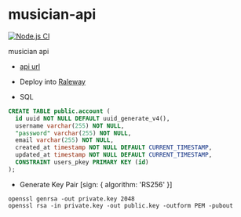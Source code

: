# musician-api

[![Node.js CI](https://github.com/docentedev/musician-api/actions/workflows/node.js.yml/badge.svg)](https://github.com/docentedev/musician-api/actions/workflows/node.js.yml)

musician api

- [api url](https://musician-api-production.up.railway.app/)
- Deploy into [Raleway](https://railway.app/)

- SQL

```sql
CREATE TABLE public.account (
  id uuid NOT NULL DEFAULT uuid_generate_v4(),
  username varchar(255) NOT NULL,
  "password" varchar(255) NOT NULL,
  email varchar(255) NOT NULL,
  created_at timestamp NOT NULL DEFAULT CURRENT_TIMESTAMP,
  updated_at timestamp NOT NULL DEFAULT CURRENT_TIMESTAMP,
  CONSTRAINT users_pkey PRIMARY KEY (id)
);
```

- Generate Key Pair [sign: { algorithm: 'RS256' }]

```plain
openssl genrsa -out private.key 2048
openssl rsa -in private.key -out public.key -outform PEM -pubout
```
